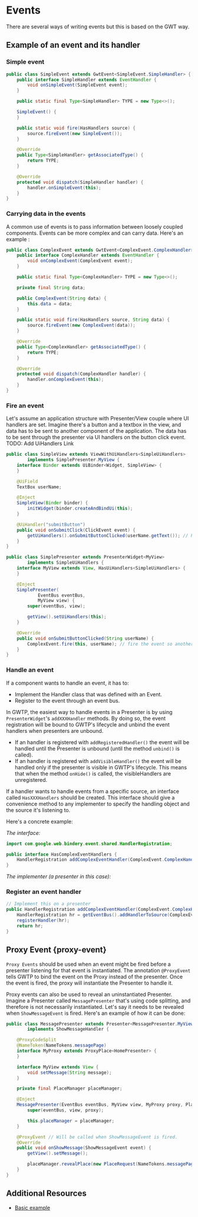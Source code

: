 # Events

There are several ways of writing events but this is based on the GWT way.

## Example of an event and its handler

### Simple event

```java
public class SimpleEvent extends GwtEvent<SimpleEvent.SimpleHandler> {
    public interface SimpleHandler extends EventHandler {
        void onSimpleEvent(SimpleEvent event);
    }

    public static final Type<SimpleHandler> TYPE = new Type<>();

    SimpleEvent() {
    }

    public static void fire(HasHandlers source) {
        source.fireEvent(new SimpleEvent());
    }

    @Override
    public Type<SimpleHandler> getAssociatedType() {
        return TYPE;
    }

    @Override
    protected void dispatch(SimpleHandler handler) {
        handler.onSimpleEvent(this);
    }
}
```

### Carrying data in the events

A common use of events is to pass information between loosely coupled components. Events can be more complex and can carry data. Here's an example :

```java
public class ComplexEvent extends GwtEvent<ComplexEvent.ComplexHandler> {
    public interface ComplexHandler extends EventHandler {
        void onComplexEvent(ComplexEvent event);
    }

    public static final Type<ComplexHandler> TYPE = new Type<>();

    private final String data;

    public ComplexEvent(String data) {
        this.data = data;
    }

    public static void fire(HasHandlers source, String data) {
        source.fireEvent(new ComplexEvent(data));
    }

    @Override
    public Type<ComplexHandler> getAssociatedType() {
        return TYPE;
    }

    @Override
    protected void dispatch(ComplexHandler handler) {
        handler.onComplexEvent(this);
    }
}
```

### Fire an event

Let's assume an application structure with Presenter/View couple where UI handlers are set. Imagine there's a button and a textbox in the view, and data has to be sent to another component of the application. The data has to be sent through the presenter via UI handlers on the button click event.
TODO: Add UiHandlers Link

```java
public class SimpleView extends ViewWithUiHandlers<SimpleUiHandlers>
        implements SimplePresenter.MyView {
    interface Binder extends UiBinder<Widget, SimpleView> {
    }

    @UiField
    TextBox userName;

    @Inject
    SimpleView(Binder binder) {
        initWidget(binder.createAndBindUi(this);
    }

    @UiHandler("submitButton")
    public void onSubmitClick(ClickEvent event) {
        getUiHandlers().onSubmitButtonClicked(userName.getText()); // Pass the view data to the presenter
    }
}

public class SimplePresenter extends PresenterWidget<MyView>
        implements SimpleUiHandlers {
    interface MyView extends View, HasUiHandlers<SimpleUiHandlers> {
    }

    @Inject
    SimplePresenter(
            EventBus eventBus,
            MyView view) {
        super(eventBus, view);

        getView().setUiHandlers(this);
    }

    @Override
    public void onSubmitButtonClicked(String userName) {
        ComplexEvent.fire(this, userName); // fire the event so another component can handle it
    }
}
```

### Handle an event
If a component wants to handle an event, it has to:

* Implement the Handler class that was defined with an Event.
* Register to the event through an event bus.

In GWTP, the easiest way to handle events in a Presenter is by using `PresenterWidget`'s `addXXXHandler` methods. By doing so, the event registration will be bound to GWTP's lifecycle and unbind the event handlers when presenters are unbound.

* If an handler is registered with `addRegisteredHandler()` the event will be handled until the Presenter is unbound (until the method `unbind()` is called).
* If an handler is registered with `addVisibleHandler()` the event will be handled only if the presenter is visible in GWTP's lifecycle. This means that when the method `onHide()` is called, the visibleHandlers are unregistered.

If a handler wants to handle events from a specific source, an interface called `HasXXXHandlers` should be created. This interface should give a convenience method to any implementer to specify the handling object and the source it's listening to.

Here's a concrete example:

*The interface:*

```java
import com.google.web.bindery.event.shared.HandlerRegistration;

public interface HasComplexEventHandlers {
    HandlerRegistration addComplexEventHandler(ComplexEvent.ComplexHandler handler, Object source);
}

```

*The implementer (a presenter in this case):*
### Register an event handler

```java
// Implement this on a presenter
public HandlerRegistration addComplexEventHandler(ComplexEvent.ComplexHandler handler, Object source) {
    HandlerRegistration hr = getEventBus().addHandlerToSource(ComplexEvent.TYPE, source, handler);
    registerHandler(hr);
    return hr;
}
```

## Proxy Event {proxy-event}
`Proxy Events` should be used when an event might be fired before a presenter listening for that event is instantiated. The annotation `@ProxyEvent` tells GWTP to bind the event on the Proxy instead of the presenter. Once the event is fired, the proxy will instantiate the Presenter to handle it.

Proxy events can also be used to reveal an uninstantiated Presenter. Imagine a Presenter called `MessagePresenter` that's using code splitting, and therefore is not necessarily instantiated. Let's say it needs to be revealed when `ShowMessageEvent` is fired. Here's an example of how it can be done:

```java
public class MessagePresenter extends Presenter<MessagePresenter.MyView, MessagePresenter.MyProxy>
        implements ShowMessageHandler {

    @ProxyCodeSplit
    @NameToken(NameTokens.messagePage)
    interface MyProxy extends ProxyPlace<HomePresenter> {
    }

    interface MyView extends View {
        void setMessage(String message);
    }

    private final PlaceManager placeManager;

    @Inject
    MessagePresenter(EventBus eventBus, MyView view, MyProxy proxy, PlaceManager placeManager) {
        super(eventBus, view, proxy);

        this.placeManager = placeManager;
    }

    @ProxyEvent // Will be called when ShowMessageEvent is fired.
    @Override
    public void onShowMessage(ShowMessageEvent event) {
        getView().setMessage();

        placeManager.revealPlace(new PlaceRequest(NameTokens.messagePage));
    }
}
```

## Additional Resources
- [Basic example](http://blog.arcbees.com/2015/04/01/gwt-platform-event-best-practices-revisited/)

